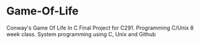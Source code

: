 # Game-Of-Life
Conway's Game Of Life In C
Final Project for C291. Programming C/Unix 8 week class. System programming using C, Unix and Github
